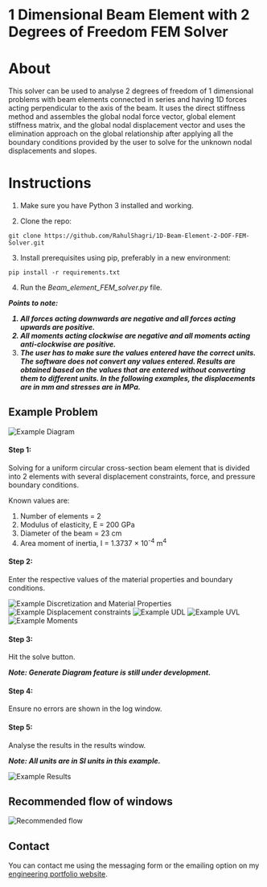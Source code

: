 # 1 Dimensional Beam Element with 2 Degrees of Freedom FEM Solver


<H1>About</H1>

This solver can be used to analyse 2 degrees of freedom of 1 dimensional problems with beam elements connected in series and having 1D forces acting perpendicular to the axis of the beam. It uses the direct stiffness method and assembles the global nodal force vector, global element stiffness matrix, and the global nodal displacement vector and uses the elimination approach on the global relationship after applying all the boundary conditions provided by the user to solve for the unknown nodal displacements and slopes.


<H1>Instructions</H1>

1. Make sure you have Python 3 installed and working. 
   
2. Clone the repo:

```git clone https://github.com/RahulShagri/1D-Beam-Element-2-DOF-FEM-Solver.git```

3. Install prerequisites using pip, preferably in a new environment:

```pip install -r requirements.txt``` 

4. Run the <i>Beam_element_FEM_solver.py</i> file.

<i><b>Points to note:

1. All forces acting downwards are negative and all forces acting upwards are positive.
2. All moments acting clockwise are negative and all moments acting anti-clockwise are positive.
3. The user has to make sure the values entered have the correct units. The software does not convert any values entered. Results are obtained based on the values that are entered without converting them to different units. In the following examples, the displacements are in mm and stresses are in MPa.</b></i>


<H2>Example Problem</H2>

![Example Diagram](images/Example_1_diag.jpg)

<H4>Step 1:</H4>

Solving for a uniform circular cross-section beam element that is divided into 2 elements with several displacement constraints, force, and pressure boundary conditions.

Known values are:
1. Number of elements = 2
2. Modulus of elasticity, E = 200 GPa
3. Diameter of the beam = 23 cm
4. Area moment of inertia, I = 1.3737 &times; 10<sup>-4</sup> m<sup>4</sup>

<H4>Step 2:</H4>

Enter the respective values of the material properties and boundary conditions.


![Example Discretization and Material Properties](images/Example_1_1.jpg)
![Example Displacement constraints](images/Example_1_2.jpg)
![Example UDL](images/Example_1_3.jpg)
![Example UVL](images/Example_1_4.jpg)
![Example Moments](images/Example_1_5.jpg)

<H4>Step 3:</H4>

Hit the solve button.

<b><i>Note: Generate Diagram feature is still under development.</i></b>

<H4>Step 4:</H4>

Ensure no errors are shown in the log window.

<H4>Step 5:</H4>

Analyse the results in the results window.

<b><i>Note: All units are in SI units in this example.</i></b>

![Example Results](images/Example_1_6.jpg)


<H2>Recommended flow of windows</H2>

![Recommended flow](images/Flow.jpg)


<H2>Contact</H2>

You can contact me using the messaging form or the emailing option on my [engineering portfolio website](https://rahulshagri.github.io/).
